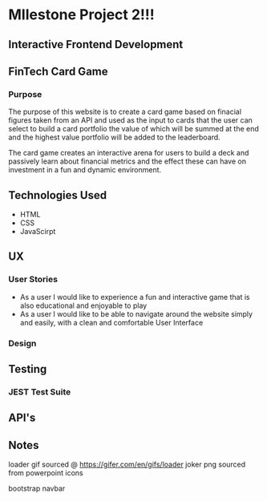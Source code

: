 # MIlestone Project 2!!!
## Interactive Frontend Development
## FinTech Card Game

### Purpose
The purpose of this website is to create a card game based on finacial figures taken from an API and used as the input to cards that the user can select to build a card portfolio the value of which will be summed at the end and the highest value portfolio will be added to the leaderboard.

The card game creates an interactive arena for users to build a deck and passively learn about financial metrics and the effect these can have on investment in a fun and dynamic environment.

## Technologies Used

* HTML
* CSS
* JavaScirpt

## UX

### User Stories

* As a user I would like to experience a fun and interactive game that is also educational and enjoyable to play
* As a user I would like to be able to navigate around the website simply and easily, with a clean and comfortable User Interface

### Design

## Testing
### JEST Test Suite



## API's

## Notes
loader gif sourced @ https://gifer.com/en/gifs/loader
joker png sourced from powerpoint icons

bootstrap navbar